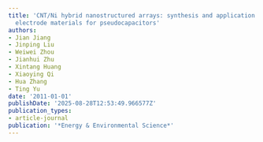 ```yaml
---
title: 'CNT/Ni hybrid nanostructured arrays: synthesis and application as high-performance
  electrode materials for pseudocapacitors'
authors:
- Jian Jiang
- Jinping Liu
- Weiwei Zhou
- Jianhui Zhu
- Xintang Huang
- Xiaoying Qi
- Hua Zhang
- Ting Yu
date: '2011-01-01'
publishDate: '2025-08-28T12:53:49.966577Z'
publication_types:
- article-journal
publication: '*Energy & Environmental Science*'
---
```

